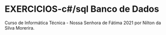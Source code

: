 # EXERCICIOS-c#/sql Banco de Dados
Curso de Informática Técnica - Nossa Senhora de Fátima 2021
por Nilton da Silva Morerira.
